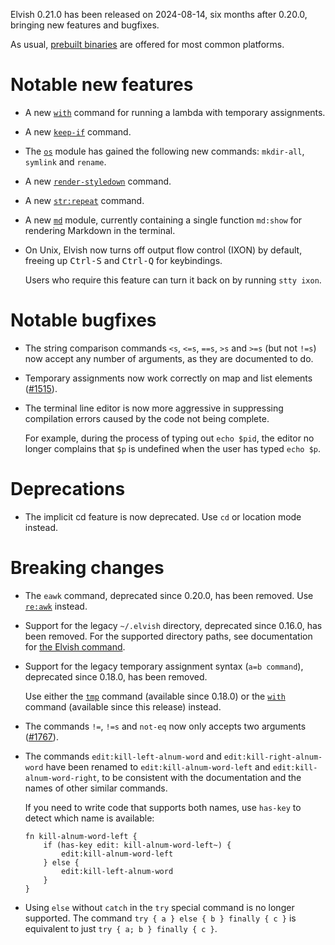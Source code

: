 Elvish 0.21.0 has been released on 2024-08-14, six months after 0.20.0, bringing
new features and bugfixes.

As usual, [prebuilt binaries](https://elv.sh/get) are offered for most common
platforms.

# Notable new features

-   A new [`with`](../ref/language.html#with) command for running a lambda with
    temporary assignments.

-   A new [`keep-if`](../ref/builtin.html#keep-if) command.

-   The [`os`](../ref/os.html) module has gained the following new commands:
    `mkdir-all`, `symlink` and `rename`.

-   A new [`render-styledown`](../ref/builtin.html#render-styledown) command.

-   A new [`str:repeat`](../ref/str.html#str:repeat) command.

-   A new [`md`](../ref/md.html) module, currently containing a single function
    `md:show` for rendering Markdown in the terminal.

-   On Unix, Elvish now turns off output flow control (IXON) by default, freeing
    up <kbd>Ctrl-S</kbd> and <kbd>Ctrl-Q</kbd> for keybindings.

    Users who require this feature can turn it back on by running `stty ixon`.

# Notable bugfixes

-   The string comparison commands `<s`, `<=s`, `==s`, `>s` and `>=s` (but not
    `!=s`) now accept any number of arguments, as they are documented to do.

-   Temporary assignments now work correctly on map and list elements
    ([#1515](https://b.elv.sh/1515)).

-   The terminal line editor is now more aggressive in suppressing compilation
    errors caused by the code not being complete.

    For example, during the process of typing out `echo $pid`, the editor no
    longer complains that `$p` is undefined when the user has typed `echo $p`.

# Deprecations

-   The implicit cd feature is now deprecated. Use `cd` or location mode
    instead.

# Breaking changes

-   The `eawk` command, deprecated since 0.20.0, has been removed. Use
    [`re:awk`](../ref/re.html#re:awk) instead.

-   Support for the legacy `~/.elvish` directory, deprecated since 0.16.0, has
    been removed. For the supported directory paths, see documentation for
    [the Elvish command](../ref/command.html).

-   Support for the legacy temporary assignment syntax (`a=b command`),
    deprecated since 0.18.0, has been removed.

    Use either the [`tmp`](../ref/language.html#tmp) command (available since
    0.18.0) or the [`with`](../ref/language.html#with) command (available since
    this release) instead.

-   The commands `!=`, `!=s` and `not-eq` now only accepts two arguments
    ([#1767](https://b.elv.sh/1767)).

-   The commands `edit:kill-left-alnum-word` and `edit:kill-right-alnum-word`
    have been renamed to `edit:kill-alnum-word-left` and
    `edit:kill-alnum-word-right`, to be consistent with the documentation and
    the names of other similar commands.

    If you need to write code that supports both names, use `has-key` to detect
    which name is available:

    ```elvish
    fn kill-alnum-word-left {
        if (has-key edit: kill-alnum-word-left~) {
            edit:kill-alnum-word-left
        } else {
            edit:kill-left-alnum-word
        }
    }
    ```

-   Using `else` without `catch` in the `try` special command is no longer
    supported. The command `try { a } else { b } finally { c }` is equivalent to
    just `try { a; b } finally { c }`.
